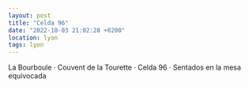 ```yaml
---
layout: post
title: "Celda 96"
date: "2022-10-03 21:02:28 +0200"
location: lyon
tags: lyon
---
```


La Bourboule · Couvent de la Tourette · Celda 96 · Sentados en la mesa equivocada

